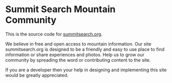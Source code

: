 # Summit Search Mountain Community

This is the source code for [summitsearch.org](http://www.summitsearch.org).

We believe in free and open access to mountain information. Our site summitsearch.org is designed to be a friendly and easy to use place to find information or share experiences and photos. Help us to grow our community by spreading the word or contributing content to the site.

If you are a developer then your help in designing and implementing this site would be greatly appreciated.
